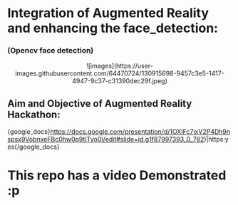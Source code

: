 # Integration of Augmented Reality and enhancing the face_detection:
### (Opencv face detection) 
<center> ![images](https://user-images.githubusercontent.com/64470724/130915698-9457c3e5-1417-4947-9c37-c31390dec29f.jpeg)
</center>

## Aim and Objective of Augmented Reality Hackathon:
{google_docs}https://docs.google.com/presentation/d/1OXIFc7ixV2P4Dh9nspsx9VobnxeFBc0hw0p9tITyo0I/edit#slide=id.g1f87997393_0_782)|https:yes{/google_docs}

# This repo has a video Demonstrated :p
